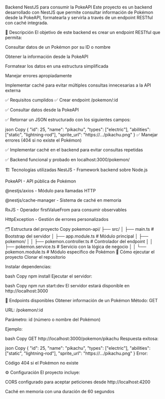 Backend NestJS para consumir la PokeAPI
Este proyecto es un backend desarrollado con NestJS que permite consultar información de Pokémon desde la PokeAPI, formatearla y servirla a través de un endpoint RESTful con caché integrada.

📝 Descripción
El objetivo de este backend es crear un endpoint RESTful que permita:

Consultar datos de un Pokémon por su ID o nombre

Obtener la información desde la PokeAPI

Formatear los datos en una estructura simplificada

Manejar errores apropiadamente

Implementar caché para evitar múltiples consultas innecesarias a la API externa

✅ Requisitos cumplidos
✅ Crear endpoint /pokemon/:id

✅ Consultar datos desde la PokeAPI

✅ Retornar un JSON estructurado con los siguientes campos:

json
Copy
{
  "id": 25,
  "name": "pikachu",
  "types": ["electric"],
  "abilities": ["static", "lightning-rod"],
  "sprite_url": "https://.../pikachu.png"
}
✅ Manejar errores (404 si no existe el Pokémon)

✅ Implementar caché en el backend para evitar consultas repetidas

✅ Backend funcional y probado en localhost:3000/pokemon/<id>

🏗️ Tecnologías utilizadas
NestJS - Framework backend sobre Node.js

PokeAPI - API pública de Pokémon

@nestjs/axios - Módulo para llamadas HTTP

@nestjs/cache-manager - Sistema de caché en memoria

RxJS - Operador firstValueFrom para consumir observables

HttpException - Gestión de errores personalizados

🗂️ Estructura del proyecto
Copy
pokemon-api/
├── src/
│   ├── main.ts                 # Bootstrap del servidor
│   ├── app.module.ts           # Módulo principal
│   ├── pokemon/
│   │   ├── pokemon.controller.ts  # Controlador del endpoint
│   │   ├── pokemon.service.ts     # Servicio con la lógica de negocio
│   │   └── pokemon.module.ts      # Módulo específico de Pokémon
🚀 Cómo ejecutar el proyecto
Clonar el repositorio

Instalar dependencias:

bash
Copy
npm install
Ejecutar el servidor:

bash
Copy
npm run start:dev
El servidor estará disponible en http://localhost:3000

📌 Endpoints disponibles
Obtener información de un Pokémon
Método: GET

URL: /pokemon/:id

Parámetro: id (número o nombre del Pokémon)

Ejemplo:

bash
Copy
GET http://localhost:3000/pokemon/pikachu
Respuesta exitosa:

json
Copy
{
  "id": 25,
  "name": "pikachu",
  "types": ["electric"],
  "abilities": ["static", "lightning-rod"],
  "sprite_url": "https://.../pikachu.png"
}
Error:

Código 404 si el Pokémon no existe

⚙️ Configuración
El proyecto incluye:

CORS configurado para aceptar peticiones desde http://localhost:4200

Caché en memoria con una duración de 60 segundos